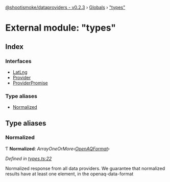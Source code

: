 [@shootismoke/dataproviders - v0.2.3](../README.md) › [Globals](../globals.md) › ["types"](_types_.md)

# External module: "types"

## Index

### Interfaces

* [LatLng](../interfaces/_types_.latlng.md)
* [Provider](../interfaces/_types_.provider.md)
* [ProviderPromise](../interfaces/_types_.providerpromise.md)

### Type aliases

* [Normalized](_types_.md#normalized)

## Type aliases

###  Normalized

Ƭ **Normalized**: *ArrayOneOrMore‹[OpenAQFormat](_util_openaq_.md#openaqformat)›*

*Defined in [types.ts:22](https://github.com/shootismoke/common/blob/b01485a/packages/dataproviders/src/types.ts#L22)*

Normalized response from all data providers. We guarantee that normalized
results have at least one element, in the openaq-data-format
